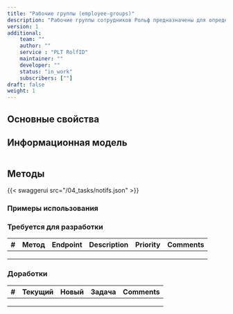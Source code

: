 ```yaml
---
title: "Рабочие группы (employee-groups)"
description: "Рабочие группы сотрудников Рольф предназначены для определения обязанностей"
version: 1
additional:
    team: ""
    author: ""
    service : "PLT RolfID"
    maintainer: ""
    developer: ""
    status: "in_work"
    subscribers: [""]
draft: false
weight: 1
---
```




## Основные свойства


## Информационная модель

```json

```

## Методы

{{< swaggerui src="/04_tasks/notifs.json" >}}

### Примеры использования



### Требуется для разработки

| #   | Метод | Endpoint | Description | Priority | Comments |
| --- | ----- | -------- | ----------- | -------- | -------- |
|     |       |          |             |          |          |
|     |       |          |             |          |          |
|     |       |          |             |          |          |


### Доработки

| #   | Текущий | Новый | Задача | Comments |
| --- | ------- | ----- | ------ | -------- |
|     |         |       |        |          |
|     |         |       |        |          |
|     |         |       |        |          |
